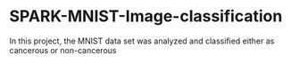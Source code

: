 # SPARK-MNIST-Image-classification
In this project, the MNIST data set was analyzed and classified either as cancerous or non-cancerous
